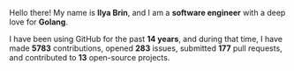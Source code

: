 Hello there! My name is **Ilya Brin**, and I am a **software engineer** with a deep love for **Golang**.

I have been using GitHub for the past **14 years**, and during that time, I have made **5783** contributions, opened **283** issues, submitted **177** pull requests, and contributed to **13** open-source projects.
